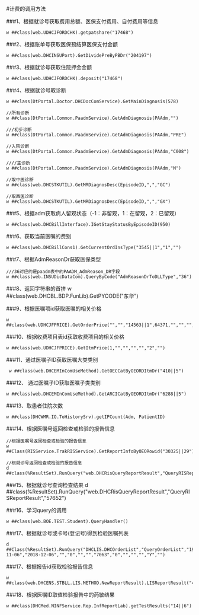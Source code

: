 #计费的调用方法

###1、根据就诊号获取费用总额、医保支付费用、自付费用等信息

	w ##class(web.UDHCJFORDCHK).getpatshare("17468")


###2、根据账单号获取医保预结算医保支付金额

	w ##class(web.DHCINSUPort).GetDividePreByPBDr("204197")

###3、根据就诊号获取住院押金金额

	w ##class(web.UDHCJFORDCHK).deposit("17468")

###4、根据就诊号取诊断

	w ##class(DtPortal.Doctor.DHCDocComService).GetMainDiagnosis(578)

	//所有诊断
	w ##class(DtPortal.Common.PaadmService).GetAdmDiagnosis(PAAdm,"")  

	///初步诊断
	w ##class(DtPortal.Common.PaadmService).GetAdmDiagnosis(PAAdm,"PRE")

	//入院诊断
	w ##class(DtPortal.Common.PaadmService).GetAdmDiagnosis(PAAdm,"C008")

	////主诊断
	w ##class(DtPortal.Common.PaadmService).GetAdmDiagnosis(PAAdm,"M")   

	//取中医诊断
	w ##class(web.DHCSTKUTIL).GetMRDiagnosDesc(EpisodeID,",","GC") 

	//取西医诊断
	w ##class(web.DHCSTKUTIL).GetMRDiagnosDesc(EpisodeID,",","GX")



###5、根据adm获取病人留观状态（-1：非留观，1：在留观，2：已留观）

	w ##class(web.DHCBillInterface).IGetStayStatusByEpisodeID(950)


###6、获取当前医嘱的费别

	w ##class(web.DHCBillCons1).GetCurrentOrdInsType("3545||1","1","")


###7、根据AdmReasonDr获取医保类型

	///36对应的是paadm表中的PAADM_AdmReason_DR字段
	w ##class(web.INSUDicDataCom).QueryByCode("AdmReasonDrToDLLType","36")


###8、返回字符串的首拼
	w ##class(web.DHCBL.BDP.FunLib).GetPYCODE("东华")


###9、根据医嘱项id获取医嘱的相关价格

	w ##class(web.UDHCJFPRICE).GetOrderPrice("","","14563||1",64371,"","","","",2,"")


###10、根据收费项目表id获取收费项目的相关价格

	w ##class(web.UDHCJFPRICE).GetItmPrice(1,"","","","","2","")

###11、通过医嘱子ID获取医嘱大类类别

	 w ##class(web.DHCEMInComUseMethod).GetOECCatByOEORDItmDr("410||5")

###12、 通过医嘱子ID获取医嘱子类类别

	w ##class(web.DHCEMInComUseMethod).GetARCICatByOEORDItmDr("6288||5")


###13、取患者住院次数

	w ##class(DHCWMR.IO.ToHistorySrv).getIPCount(Adm, PatientID)


###14、根据医嘱号返回检查或检验的报告信息

	//根据医嘱号返回检查或检验的报告信息
	w ##Class(RISService.TrakRISService).GetReportInfoByOEORowid("30325||29")

	//根就诊号返回检查或检验的报告信息
	d ##class(%ResultSet).RunQuery("web.DHCRisQueryReportResult","QueryRISReportResult","57652")


###15、根据就诊号查询检查结果
	d ##class(%ResultSet).RunQuery("web.DHCRisQueryReportResult","QueryRISReportResult","57652")


###16、学习query的调用

	w ##class(web.BOE.TEST.Student).QueryHandler()



###17、根据就诊号或卡号(登记号)得到检验医嘱列表

	d ##Class(%ResultSet).RunQuery("DHCLIS.DHCOrderList","QueryOrderList","19","38","2018-11-06","2018-12-06","","0","","","7063","0","","","","Y","")


###17、根据报告id获取检验报告信息

	w ##class(web.DHCENS.STBLL.LIS.METHOD.NewReportResult).LISReportResult("49615").Read()     


###18、根据医嘱ID取值检验报告中的药敏结果

	w ##class(DHCMed.NINFService.Rep.InfReportLab).getTestResults("14||6")
